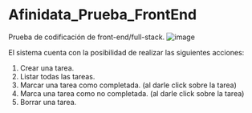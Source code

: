 # Afinidata_Prueba_FrontEnd
Prueba de codificación de front-end/full-stack.
![image](https://user-images.githubusercontent.com/46786151/149688756-dd617afe-0296-415f-ad24-d30a7aae5281.png)

El sistema cuenta con la posibilidad de realizar las siguientes acciones:

1. Crear una tarea.
2. Listar todas las tareas.
3. Marcar una tarea como completada. (al darle click sobre la tarea)
4. Marca una tarea como no completada. (al darle click sobre la tarea)
5. Borrar una tarea.
